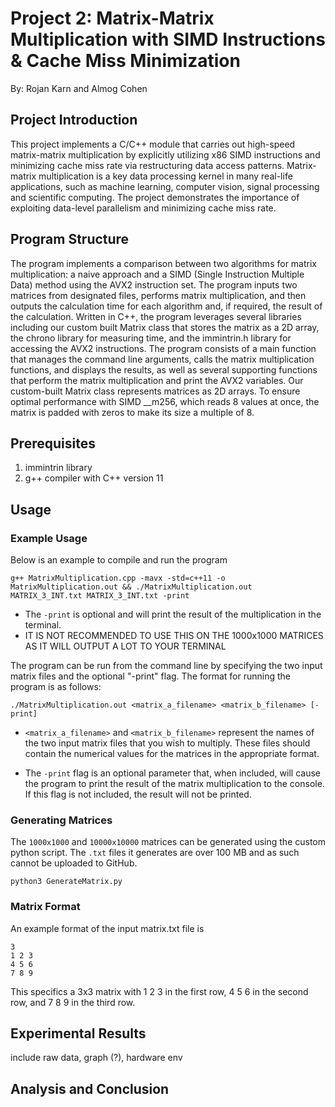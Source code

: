 # Project 2: Matrix-Matrix Multiplication with SIMD Instructions & Cache Miss Minimization
By: Rojan Karn and Almog Cohen

## Project Introduction
This project implements a C/C++ module that carries out high-speed matrix-matrix multiplication by explicitly utilizing x86 SIMD instructions and minimizing cache miss rate via restructuring data access patterns. Matrix-matrix multiplication is a key data processing kernel in many real-life applications, such as machine learning, computer vision, signal processing and scientific computing. The project demonstrates the importance of exploiting data-level parallelism and minimizing cache miss rate.

## Program Structure
The program implements a comparison between two algorithms for matrix multiplication: a naive approach and a SIMD (Single Instruction Multiple Data) method using the AVX2 instruction set. The program inputs two matrices from designated files, performs matrix multiplication, and then outputs the calculation time for each algorithm and, if required, the result of the calculation. Written in C++, the program leverages several libraries including our custom built Matrix class that stores the matrix as a 2D array, the chrono library for measuring time, and the immintrin.h library for accessing the AVX2 instructions. The program consists of a main function that manages the command line arguments, calls the matrix multiplication functions, and displays the results, as well as several supporting functions that perform the matrix multiplication and print the AVX2 variables. Our custom-built Matrix class represents matrices as 2D arrays. To ensure optimal performance with SIMD __m256, which reads 8 values at once, the matrix is padded with zeros to make its size a multiple of 8.

## Prerequisites
1. immintrin library
2. g++ compiler with C++ version 11

## Usage
### Example Usage
Below is an example to compile and run the program
```
g++ MatrixMultiplication.cpp -mavx -std=c++11 -o MatrixMultiplication.out && ./MatrixMultiplication.out MATRIX_3_INT.txt MATRIX_3_INT.txt -print
```

* The `-print` is optional and will print the result of the multiplication in the terminal.
* IT IS NOT RECOMMENDED TO USE THIS ON THE 1000x1000 MATRICES AS IT WILL OUTPUT A LOT TO YOUR TERMINAL


The program can be run from the command line by specifying the two input matrix files and the optional "-print" flag. The format for running the program is as follows:

```
./MatrixMultiplication.out <matrix_a_filename> <matrix_b_filename> [-print]
```

* `<matrix_a_filename>` and `<matrix_b_filename>` represent the names of the two input matrix files that you wish to multiply. These files should contain the numerical values for the matrices in the appropriate format.

* The `-print` flag is an optional parameter that, when included, will cause the program to print the result of the matrix multiplication to the console. If this flag is not included, the result will not be printed.

### Generating Matrices
The `1000x1000` and `10000x10000` matrices can be generated using the custom python script. The `.txt` files it generates are over 100 MB and as such cannot be uploaded to GitHub.
```
python3 GenerateMatrix.py
```

### Matrix Format
An example format of the input matrix.txt file is
```
3
1 2 3
4 5 6
7 8 9
```
This specifics a 3x3 matrix with 1 2 3 in the first row, 4 5 6 in the second row, and 7 8 9 in the third row.

## Experimental Results
include raw data, graph (?), hardware env

## Analysis and Conclusion
